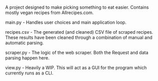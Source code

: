 A project designed to make picking something to eat easier. Contains mostly vegan recipes from Allrecipes.com. 

main.py - Handles user choices and main application loop.

recipes.csv - The generated (and cleaned) CSV file of scraped recipes. These results have been cleaned through a combination of manual and automatic parsing. 

scraper.py - The logic of the web scraper. Both the Request and data parsing happen here. 

view.py - Heavily a WIP. This will act as a GUI for the program which currently runs as a CLI. 
